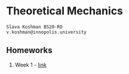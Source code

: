# Theoretical Mechanics

```
Slava Koshman BS20-RO
v.koshman@innopolis.university
```

## Homeworks
1. Week 1 - [link](week01/README.md)